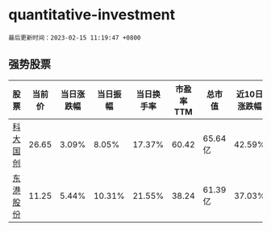 # quantitative-investment

`最后更新时间：2023-02-15 11:19:47 +0800`

## 强势股票

|股票|当前价|当日涨跌幅|当日振幅|当日换手率|市盈率TTM|总市值|近10日涨跌幅|
|----|----|----|----|----|----|----|----|
|[科大国创](https://xueqiu.com/S/SZ300520)|26.65|3.09%|8.05%|17.37%|60.42|65.64亿|42.59%|
|[东港股份](https://xueqiu.com/S/SZ002117)|11.25|5.44%|10.31%|21.55%|38.24|61.39亿|37.03%|
